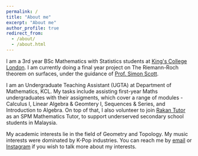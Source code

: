 ```yaml
---
permalink: /
title: "About me"
excerpt: "About me"
author_profile: true
redirect_from: 
  - /about/
  - /about.html
---
```


I am a 3rd year BSc Mathematics with Statistics students at [King's College London](https://www.kcl.ac.uk). I am currently doing a final year project on The Riemann-Roch theorem on surfaces, under the guidance of [Prof. Simon Scott](https://www.kcl.ac.uk/people/simon-scott).

I am an Undergraduate Teaching Assistant (UGTA) at Department of Mathematics, KCL. My tasks include assisting first-year Maths undergraduates with their assigments, which cover a range of modules - Calculus I, Linear Algebra & Geomtery I, Sequences & Series, and Introduction to Algebra. On top of that, I also volunteer to join [Rakan Tutor](https://rakantutor.org/) as an SPM Mathematics Tutor, to support underserved secondary school students in Malaysia.

My academic interests lie in the field of Geometry and Topology. My music interests were dominated by K-Pop industries. You can reach me by [email](mailto:aabrazak1@gmail.com) or [Instagram](https://www.instagram.com/anasmarwan/) if you wish to talk more about my interests.